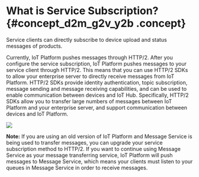 # What is Service Subscription? {#concept_d2m_g2v_y2b .concept}

Service clients can directly subscribe to device upload and status messages of products.

Currently, IoT Platform pushes messages through HTTP/2. After you configure the service subscription, IoT Platform pushes messages to your service client through HTTP/2. This means that you can use HTTP/2 SDKs to allow your enterprise server to directly receive messages from IoT Platform. HTTP/2 SDKs provide identity authentication, topic subscription, message sending and message receiving capabilities, and can be used to enable communication between devices and IoT Hub. Specifically, HTTP/2 SDKs allow you to transfer large numbers of messages between IoT Platform and your enterprise server, and support communication between devices and IoT Platform.

![](http://static-aliyun-doc.oss-cn-hangzhou.aliyuncs.com/assets/img/18849/154046055212665_en-US.png)

**Note:** If you are using an old version of IoT Platform and Message Service is being used to transfer messages, you can upgrade your service subscription method to HTTP/2. If you want to continue using Message Service as your message transferring service, IoT Platform will push messages to Message Service, which means your clients must listen to your queues in Message Service in order to receive messages.

